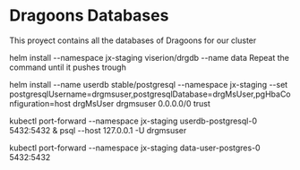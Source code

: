 # Dragoons Databases

This proyect contains all the databases of Dragoons for our cluster

helm install --namespace jx-staging viserion/drgdb --name data
Repeat the command until it pushes trough

helm install --name userdb stable/postgresql --namespace jx-staging --set postgresqlUsername=drgmsuser,postgresqlDatabase=drgMsUser,pgHbaConfiguration=host drgMsUser drgmsuser 0.0.0.0/0 trust

kubectl port-forward --namespace jx-staging userdb-postgresql-0 5432:5432 
& psql --host 127.0.0.1 -U drgmsuser

kubectl port-forward --namespace jx-staging data-user-postgres-0 5432:5432
